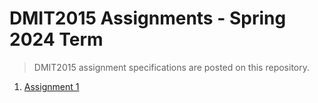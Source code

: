 # DMIT2015 Assignments - Spring 2024 Term

> DMIT2015 assignment specifications are posted on this repository. 

1. [Assignment 1](./dmit2015-1233-assignment01.adoc)
